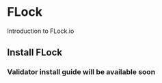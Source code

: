 # FLock
Introduction to FLock.io
## Install FLock
### Validator install guide will be available soon 
